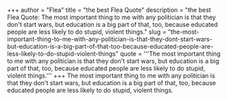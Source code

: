 +++
author = "Flea"
title = "the best Flea Quote"
description = "the best Flea Quote: The most important thing to me with any politician is that they don't start wars, but education is a big part of that, too, because educated people are less likely to do stupid, violent things."
slug = "the-most-important-thing-to-me-with-any-politician-is-that-they-dont-start-wars-but-education-is-a-big-part-of-that-too-because-educated-people-are-less-likely-to-do-stupid-violent-things"
quote = '''The most important thing to me with any politician is that they don't start wars, but education is a big part of that, too, because educated people are less likely to do stupid, violent things.'''
+++
The most important thing to me with any politician is that they don't start wars, but education is a big part of that, too, because educated people are less likely to do stupid, violent things.
